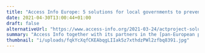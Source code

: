 ```yaml
---
title: "Access Info Europe: 5 solutions for local governments to prevent and fight corruption"
date: 2021-04-30T13:00:44+01:00
draft: false
alternativeUrl: "https://www.access-info.org/2021-03-24/actproject-solutions-local-governments-prevent-corruption/"
summary: "Access Info together with its partners in the [pan-European project ACT!](https://www.anticorruptiontoolkit.eu/) have presented a range of technical solutions for local governments to increase their levels of transparency and prevent any risk of corruption, covering the following areas: whistleblowing, access to information, open data in public procurement, transparency of meetings involving public officials and risk analysis."
thumbnail: "i/uploads/fqkYcXqfCKEAbqgLIIak5z7xthdzPWl2zfbq8391.jpg"
---
```


